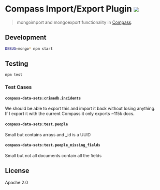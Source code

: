 # Compass Import/Export Plugin [![][travis_img]][travis_url]

> mongoimport and mongoexport functionality in [Compass][compass].

## Development

```bash
DEBUG=mongo* npm start
```

## Testing

```bash
npm test
```

### Test Cases

#### `compass-data-sets:crimedb.incidents`

We should be able to export this and import it back without losing anything. If I export it with the current Compass it only exports ~115k docs.

#### `compass-data-sets:test.people`

Small but contains arrays and _id is a UUID

#### `compass-data-sets:test.people_missing_fields`

Small but not all documents contain all the fields

## License

Apache 2.0

[travis_img]: https://travis-ci.org/mongodb-js/compass-import-export.svg?branch=master
[travis_url]: https://travis-ci.org/mongodb-js/compass-import-export
[compass]: https://github.com/mongodb-js/compass
